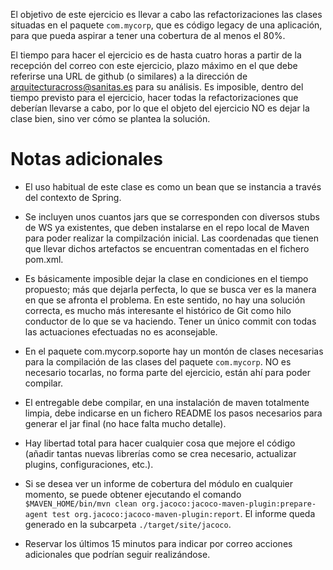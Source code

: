El objetivo de este ejercicio es llevar a cabo las refactorizaciones las clases situadas en el paquete `com.mycorp`, que es código legacy de una aplicación, para que pueda aspirar a tener una cobertura de al menos el 80%.

El tiempo para hacer el ejercicio es de hasta cuatro horas a partir de la recepción del correo con este ejercicio, plazo máximo en el que debe referirse una URL de github (o similares) a la dirección de arquitecturacross@sanitas.es para su análisis. Es imposible, dentro del tiempo previsto para el ejercicio, hacer todas la refactorizaciones que deberían llevarse a cabo, por lo que el objeto del ejercicio NO es dejar la clase bien, sino ver cómo se plantea la solución.


Notas adicionales
=================

* El uso habitual de este clase es como un bean que se instancia a través del contexto de Spring.

* Se incluyen unos cuantos jars que se corresponden con diversos stubs de WS ya existentes, que deben instalarse en el repo local de Maven para poder realizar la compilzación inicial. Las coordenadas que tienen que llevar dichos artefactos se encuentran comentadas en el fichero pom.xml.

* Es básicamente imposible dejar la clase en condiciones en el tiempo propuesto; más que dejarla perfecta, lo que se busca ver es la manera en que se afronta el problema. En este sentido, no hay una solución correcta, es mucho más interesante el histórico de Git como hilo conductor de lo que se va haciendo. Tener un único commit con todas las actuaciones efectuadas no es aconsejable.

* En el paquete com.mycorp.soporte hay un montón de clases necesarias para la compilación de las clases del paquete `com.mycorp`. NO es necesario tocarlas, no forma parte del ejercicio, están ahí para poder compilar.

* El entregable debe compilar, en una instalación de maven totalmente limpia, debe indicarse en un fichero README los pasos necesarios para generar el jar final (no hace falta mucho detalle).

* Hay libertad total para hacer cualquier cosa que mejore el código (añadir tantas nuevas librerías como se crea necesario, actualizar plugins, configuraciones, etc.).

* Si se desea ver un informe de cobertura del módulo en cualquier momento, se puede obtener ejecutando el comando `$MAVEN_HOME/bin/mvn clean org.jacoco:jacoco-maven-plugin:prepare-agent test org.jacoco:jacoco-maven-plugin:report`. El informe queda generado en la subcarpeta `./target/site/jacoco`.

* Reservar los últimos 15 minutos para indicar por correo acciones adicionales que podrían seguir realizándose.